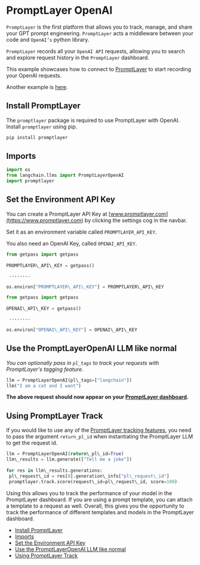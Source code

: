 # PromptLayer OpenAI

`PromptLayer` is the first platform that allows you to track, manage, and share your GPT prompt engineering. `PromptLayer` acts a middleware between your code and `OpenAI’s` python library.

`PromptLayer` records all your `OpenAI API` requests, allowing you to search and explore request history in the `PromptLayer` dashboard.

This example showcases how to connect to [PromptLayer](https://www.promptlayer.com) to start recording your OpenAI requests.

Another example is [here](https://python.langchain.com/en/latest/ecosystem/promptlayer.html).

## Install PromptLayer[​](#install-promptlayer "Direct link to Install PromptLayer")

The `promptlayer` package is required to use PromptLayer with OpenAI. Install `promptlayer` using pip.

```bash
pip install promptlayer  

```

## Imports[​](#imports "Direct link to Imports")

```python
import os  
from langchain.llms import PromptLayerOpenAI  
import promptlayer  

```

## Set the Environment API Key[​](#set-the-environment-api-key "Direct link to Set the Environment API Key")

You can create a PromptLayer API Key at [www.promptlayer.com](https://www.promptlayer.com) by clicking the settings cog in the navbar.

Set it as an environment variable called `PROMPTLAYER_API_KEY`.

You also need an OpenAI Key, called `OPENAI_API_KEY`.

```python
from getpass import getpass  
  
PROMPTLAYER\_API\_KEY = getpass()  

```

```text
 ········  

```

```python
os.environ["PROMPTLAYER\_API\_KEY"] = PROMPTLAYER\_API\_KEY  

```

```python
from getpass import getpass  
  
OPENAI\_API\_KEY = getpass()  

```

```text
 ········  

```

```python
os.environ["OPENAI\_API\_KEY"] = OPENAI\_API\_KEY  

```

## Use the PromptLayerOpenAI LLM like normal[​](#use-the-promptlayeropenai-llm-like-normal "Direct link to Use the PromptLayerOpenAI LLM like normal")

*You can optionally pass in `pl_tags` to track your requests with PromptLayer's tagging feature.*

```python
llm = PromptLayerOpenAI(pl\_tags=["langchain"])  
llm("I am a cat and I want")  

```

**The above request should now appear on your [PromptLayer dashboard](https://www.promptlayer.com).**

## Using PromptLayer Track[​](#using-promptlayer-track "Direct link to Using PromptLayer Track")

If you would like to use any of the [PromptLayer tracking features](https://magniv.notion.site/Track-4deee1b1f7a34c1680d085f82567dab9), you need to pass the argument `return_pl_id` when instantiating the PromptLayer LLM to get the request id.

```python
llm = PromptLayerOpenAI(return\_pl\_id=True)  
llm\_results = llm.generate(["Tell me a joke"])  
  
for res in llm\_results.generations:  
 pl\_request\_id = res[0].generation\_info["pl\_request\_id"]  
 promptlayer.track.score(request\_id=pl\_request\_id, score=100)  

```

Using this allows you to track the performance of your model in the PromptLayer dashboard. If you are using a prompt template, you can attach a template to a request as well.
Overall, this gives you the opportunity to track the performance of different templates and models in the PromptLayer dashboard.

- [Install PromptLayer](#install-promptlayer)
- [Imports](#imports)
- [Set the Environment API Key](#set-the-environment-api-key)
- [Use the PromptLayerOpenAI LLM like normal](#use-the-promptlayeropenai-llm-like-normal)
- [Using PromptLayer Track](#using-promptlayer-track)
